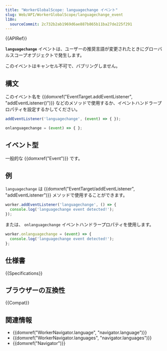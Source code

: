 ```yaml
---
title: "WorkerGlobalScope: languagechange イベント"
slug: Web/API/WorkerGlobalScope/languagechange_event
l10n:
  sourceCommit: 2c732b2ab1969d6ae887b865b11ba27de225f291
---
```


{{APIRef}}

**`languagechange`** イベントは、ユーザーの推奨言語が変更されたときにグローバルスコープオブジェクトで発生します。

このイベントはキャンセル不可で、バブリングしません。

## 構文

このイベント名を {{domxref("EventTarget.addEventListener", "addEventListener()")}} などのメソッドで使用するか、イベントハンドラープロパティを設定するかしてください。

```js
addEventListener('languagechange', (event) => { });

onlanguagechange = (event) => { };
```

## イベント型

一般的な {{domxref("Event")}} です。

## 例

`languagechange` は {{domxref("EventTarget/addEventListener", "addEventListener")}} メソッドで使用することができます。

```js
worker.addEventListener('languagechange', () => {
  console.log('languagechange event detected!');
});
```

または、 `onlanguagechange`  イベントハンドラープロパティを使用します。

```js
worker.onlanguagechange = (event) => {
  console.log('languagechange event detected!');
};
```

## 仕様書

{{Specifications}}

## ブラウザーの互換性

{{Compat}}

## 関連情報

- {{domxref("WorkerNavigator.language", "navigator.language")}}
- {{domxref("WorkerNavigator.languages", "navigator.languages")}}
- {{domxref("Navigator")}}
